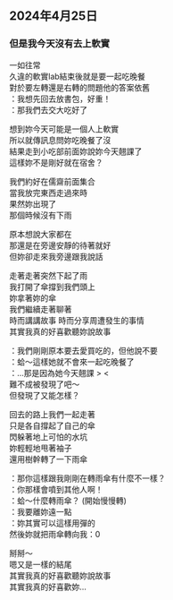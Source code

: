 ## 2024年4月25日
### 但是我今天沒有去上軟實

一如往常  
久違的軟實lab結束後就是要一起吃晚餐  
對於要左轉還是右轉的問題他的答案依舊  
：我想先回去放書包，好重！  
：那我們去交大吃好了  

想到妳今天可能是一個人上軟實  
所以就傳訊息問妳吃晚餐了沒  
結果走到小吃部前面妳說妳今天翹課了  
這樣妳不是剛好就在宿舍？  

我們約好在儒齋前面集合  
當我放完東西走過來時  
果然妳出現了  
那個時候沒有下雨  

原本想說大家都在  
那還是在旁邊安靜的待著就好  
但妳卻走來我旁邊跟我說話  

走著走著突然下起了雨  
我打開了傘撐到我們頭上  
妳拿著妳的傘  
我們繼續走著聊著  
時而講講故事 時而分享周遭發生的事情  
其實我真的好喜歡聽妳說故事  

：我們剛剛原本要去愛買吃的，但他說不要  
：蛤～這樣她就不會來一起吃晚餐了  
：...那是因為她今天翹課 > <  
難不成被發現了吧～  
但發現了又能怎樣？  

回去的路上我們一起走著  
只是各自撐起了自己的傘  
閃躲著地上可怕的水坑  
妳輕輕地甩著袖子  
還用樹幹轉了一下雨傘  

：那你這樣跟我剛剛在轉雨傘有什麼不一樣？  
：你那樣會噴到其他人啊！  
：蛤～什麼轉雨傘？ (開始慢慢轉)  
：我要離妳遠一點  
：妳其實可以這樣用彈的  
然後妳就把雨傘轉向我：0  

掰掰～  
嗯又是一樣的結尾  
其實我真的好喜歡聽妳說故事  
其實我真的好喜歡妳...  
